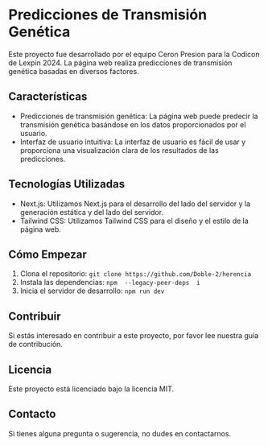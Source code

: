 # Predicciones de Transmisión Genética

Este proyecto fue desarrollado por el equipo Ceron Presion para la Codicon de Lexpin 2024. La página web realiza predicciones de transmisión genética basadas en diversos factores.

## Características

- Predicciones de transmisión genética: La página web puede predecir la transmisión genética basándose en los datos proporcionados por el usuario.
- Interfaz de usuario intuitiva: La interfaz de usuario es fácil de usar y proporciona una visualización clara de los resultados de las predicciones.

## Tecnologías Utilizadas

- Next.js: Utilizamos Next.js para el desarrollo del lado del servidor y la generación estática y del lado del servidor.
- Tailwind CSS: Utilizamos Tailwind CSS para el diseño y el estilo de la página web.

## Cómo Empezar

1. Clona el repositorio: `git clone https://github.com/Doble-2/herencia`
2. Instala las dependencias: `npm  --legacy-peer-deps  i`
3. Inicia el servidor de desarrollo: `npm run dev`

## Contribuir

Si estás interesado en contribuir a este proyecto, por favor lee nuestra guía de contribución.

## Licencia

Este proyecto está licenciado bajo la licencia MIT.

## Contacto

Si tienes alguna pregunta o sugerencia, no dudes en contactarnos.